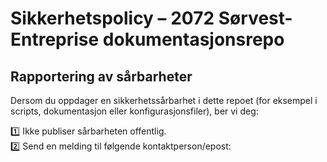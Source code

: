 # Sikkerhetspolicy – 2072 Sørvest-Entreprise dokumentasjonsrepo

## Rapportering av sårbarheter
Dersom du oppdager en sikkerhetssårbarhet i dette repoet (for eksempel i scripts, dokumentasjon eller konfigurasjonsfiler), ber vi deg:

1️⃣ Ikke publiser sårbarheten offentlig.  
2️⃣ Send en melding til følgende kontaktperson/epost:
